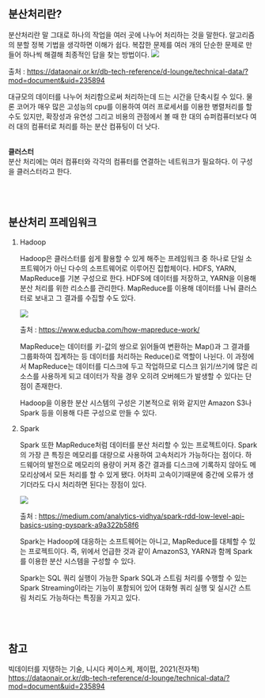 ## 분산처리란?

분산처리란 말 그대로 하나의 작업을 여러 곳에 나누어 처리하는 것을 말한다. 알고리즘의 분할 정복 기법을 생각하면 이해가 쉽다. 복잡한 문제를 여러 개의 단순한 문제로 만들어 하나씩 해결해 최종적인 답을 찾는 방법이다.
<img src="https://dataonair.or.kr/publishing/img/knowledge/tech_img2580.jpg">

출처 : https://dataonair.or.kr/db-tech-reference/d-lounge/technical-data/?mod=document&uid=235894

대규모의 데이터를 나누어 처리함으로써 처리하는데 드는 시간을 단축시킬 수 있다. 물론 코어가 매우 많은 고성능의 cpu를 이용하여 여러 프로세서를 이용한 병렬처리를 할 수도 있지만, 확장성과 유연성 그리고 비용의 관점에서 볼 때 한 대의 슈퍼컴퓨터보다 여러 대의 컴퓨터로 처리를 하는 분산 컴퓨팅이 더 낫다.
<br><br>

**클러스터**
<br>
분산 처리에는 여러 컴퓨터와 각각의 컴퓨터를 연결하는 네트워크가 필요하다. 이 구성을 클러스터라고 한다.

<br><br>

## 분산처리 프레임워크

1. Hadoop

   Hadoop은 클러스터를 쉽게 활용할 수 있게 해주는 프레임워크 중 하나로 단일 소프트웨어가 아닌 다수의 소프트웨어로 이루어진 집합체이다. HDFS, YARN, MapReduce를 기본 구성으로 한다. HDFS에 데이터를 저장하고, YARN을 이용해 분산 처리를 위한 리소스를 관리한다. MapReduce를 이용해 데이터를 나눠 클러스터로 보내고 그 결과를 수집할 수도 있다.

   <img src="https://cdn.educba.com/academy/wp-content/uploads/2019/11/How-MapReduce-Works.png.webp">

   출처 : https://www.educba.com/how-mapreduce-work/

   MapReduce는 데이터를 키-값의 쌍으로 읽어들여 변환하는 Map()과 그 결과를 그룹화하여 집계하는 등 데이터를 처리하는 Reduce()로 역할이 나뉜다. 이 과정에서 MapReduce는 데이터를 디스크에 두고 작업하므로 디스크 읽기/쓰기에 많은 리소스를 사용하게 되고 데이터가 작을 경우 오히려 오버헤드가 발생할 수 있다는 단점이 존재한다.

   Hadoop을 이용한 분산 시스템의 구성은 기본적으로 위와 같지만 Amazon S3나 Spark 등을 이용해 다른 구성으로 만들 수 있다.

2. Spark

   Spark 또한 MapReduce처럼 데이터를 분산 처리할 수 있는 프로젝트이다. Spark의 가장 큰 특징은 메모리를 대량으로 사용하여 고속처리가 가능하다는 점이다. 하드웨어의 발전으로 메모리의 용량이 커져 중간 결과를 디스크에 기록하지 않아도 메모리상에서 모든 처리를 할 수 있게 됐다. 어차피 고속이기때문에 중간에 오류가 생기더라도 다시 처리하면 된다는 장점이 있다.

    <img src="https://miro.medium.com/max/1400/1*2uwvLC1HsWpOsmRw4ZOp2w.png">

   출처 : https://medium.com/analytics-vidhya/spark-rdd-low-level-api-basics-using-pyspark-a9a322b58f6

   Spark는 Hadoop에 대응하는 소프트웨어는 아니고, MapReduce를 대체할 수 있는 프로젝트이다. 즉, 위에서 언급한 것과 같이 AmazonS3, YARN과 함께 Spark를 이용한 분산 시스템을 구성할 수 있다.

   Spark는 SQL 쿼리 실행이 가능한 Spark SQL과 스트림 처리를 수행할 수 있는 Spark Streaming이라는 기능이 포함되어 있어 대화형 쿼리 실행 및 실시간 스트림 처리도 가능하다는 특징을 가지고 있다.

<br><br>

## 참고

빅데이터를 지탱하는 기술, 니시다 케이스케, 제이펍, 2021(전자책)
<br>
https://dataonair.or.kr/db-tech-reference/d-lounge/technical-data/?mod=document&uid=235894
